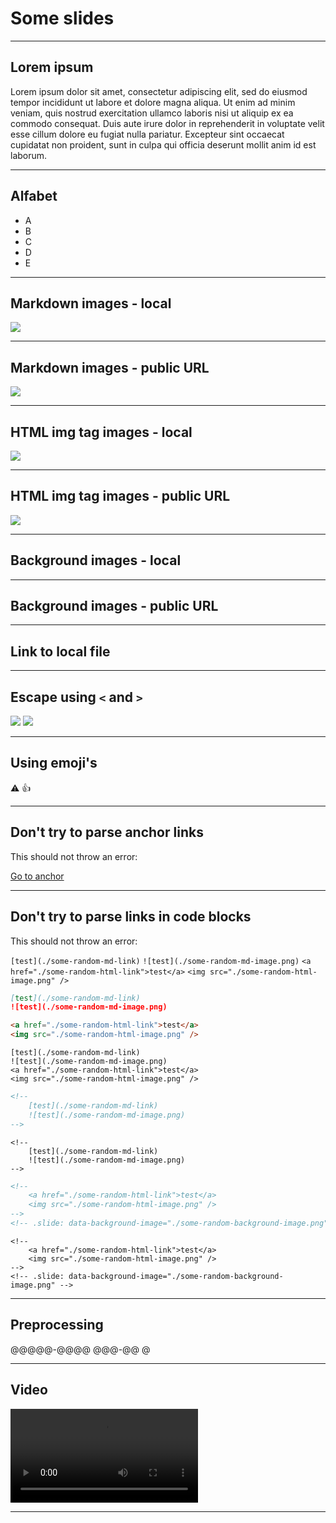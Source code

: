 # Some slides

---

## Lorem ipsum

Lorem ipsum dolor sit amet, consectetur adipiscing elit, sed do eiusmod tempor incididunt ut labore et dolore magna aliqua. Ut enim ad minim veniam, quis nostrud exercitation ullamco laboris nisi ut aliquip ex ea commodo consequat. Duis aute irure dolor in reprehenderit in voluptate velit esse cillum dolore eu fugiat nulla pariatur. Excepteur sint occaecat cupidatat non proident, sunt in culpa qui officia deserunt mollit anim id est laborum.

---

## Alfabet

- A
- B
- C
- D
- E

---

## Markdown images - local

![](./img/example-1.png)

---

## Markdown images - public URL

![](https://example.org/example-1.png)

---

## HTML img tag images - local

<img src="./img/example-2.png" />

---

## HTML img tag images - public URL

<img src="https://example.org/example-2.png" />

---

## Background images - local

<!-- .slide: data-background-image="./img/example-3.png" -->

---

## Background images - public URL

<!-- .slide: data-background-image="https://example.org/example-3.png" -->

---

## Link to local file

[](./test-1.txt)
[](test-2.txt)

---

## Escape using `<` and `>`

![](<./img/example-(7).png>)
![](<https://example.org/example_(1).png>)
[](<./test-(3).txt>)
[](<https://example.org/example_(2).html>)

---

## Using emoji's

:warning:
:thumbsup: <!-- checking aliases https://www.webfx.com/tools/emoji-cheat-sheet/ -->

---

## Don't try to parse anchor links

This should not throw an error:

[Go to anchor](#some-random-anchor)

---

## Don't try to parse links in code blocks

This should not throw an error:

`[test](./some-random-md-link)`
`![test](./some-random-md-image.png)`
`<a href="./some-random-html-link">test</a>`
`<img src="./some-random-html-image.png" />`

```markdown
[test](./some-random-md-link)
![test](./some-random-md-image.png)
```

```html
<a href="./some-random-html-link">test</a>
<img src="./some-random-html-image.png" />
```

    [test](./some-random-md-link)
    ![test](./some-random-md-image.png)
    <a href="./some-random-html-link">test</a>
    <img src="./some-random-html-image.png" />

<!--
[test](./some-random-md-link)
![test](./some-random-md-image.png)
<a href="./some-random-html-link">test</a>
<img src="./some-random-html-image.png" />
-->

```md
<!--
    [test](./some-random-md-link)
    ![test](./some-random-md-image.png)
-->
```

    <!--
        [test](./some-random-md-link)
        ![test](./some-random-md-image.png)
    -->

```html
<!--
    <a href="./some-random-html-link">test</a>
    <img src="./some-random-html-image.png" />
-->
<!-- .slide: data-background-image="./some-random-background-image.png" -->
```

    <!--
        <a href="./some-random-html-link">test</a>
        <img src="./some-random-html-image.png" />
    -->
    <!-- .slide: data-background-image="./some-random-background-image.png" -->

---

## Preprocessing

@@@@@-@@@@
@@@-@@
@

---

## Video

<video controls preload="metadata">
    <source src="./video/demo.webm" type="video/webm"/>
    Video not supported.
</video>

---
